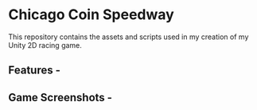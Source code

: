 # Chicago Coin Speedway

This repository contains the assets and scripts used in my creation of my Unity 2D racing game.

## Features -


## Game Screenshots -
